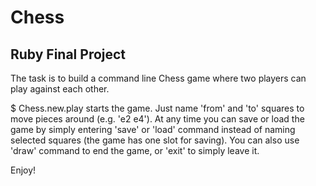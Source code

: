 # Chess

## Ruby Final Project

The task is to build a command line Chess game where two players can play against each other.

$ Chess.new.play starts the game. Just name 'from' and 'to' squares to move pieces around (e.g. 'e2 e4').
At any time you can save or load the game by simply entering 'save' or 'load' command instead of naming selected squares (the game has one slot for saving).
You can also use 'draw' command to end the game, or 'exit' to simply leave it.

Enjoy!

